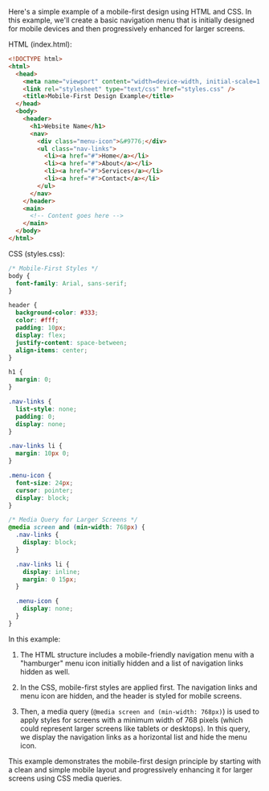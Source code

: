 Here's a simple example of a mobile-first design using HTML and CSS. In this example, we'll create a basic navigation menu that is initially designed for mobile devices and then progressively enhanced for larger screens.

HTML (index.html):

```html
<!DOCTYPE html>
<html>
  <head>
    <meta name="viewport" content="width=device-width, initial-scale=1.0" />
    <link rel="stylesheet" type="text/css" href="styles.css" />
    <title>Mobile-First Design Example</title>
  </head>
  <body>
    <header>
      <h1>Website Name</h1>
      <nav>
        <div class="menu-icon">&#9776;</div>
        <ul class="nav-links">
          <li><a href="#">Home</a></li>
          <li><a href="#">About</a></li>
          <li><a href="#">Services</a></li>
          <li><a href="#">Contact</a></li>
        </ul>
      </nav>
    </header>
    <main>
      <!-- Content goes here -->
    </main>
  </body>
</html>
```

CSS (styles.css):

```css
/* Mobile-First Styles */
body {
  font-family: Arial, sans-serif;
}

header {
  background-color: #333;
  color: #fff;
  padding: 10px;
  display: flex;
  justify-content: space-between;
  align-items: center;
}

h1 {
  margin: 0;
}

.nav-links {
  list-style: none;
  padding: 0;
  display: none;
}

.nav-links li {
  margin: 10px 0;
}

.menu-icon {
  font-size: 24px;
  cursor: pointer;
  display: block;
}

/* Media Query for Larger Screens */
@media screen and (min-width: 768px) {
  .nav-links {
    display: block;
  }

  .nav-links li {
    display: inline;
    margin: 0 15px;
  }

  .menu-icon {
    display: none;
  }
}
```

In this example:

1. The HTML structure includes a mobile-friendly navigation menu with a "hamburger" menu icon initially hidden and a list of navigation links hidden as well.

2. In the CSS, mobile-first styles are applied first. The navigation links and menu icon are hidden, and the header is styled for mobile screens.

3. Then, a media query (`@media screen and (min-width: 768px)`) is used to apply styles for screens with a minimum width of 768 pixels (which could represent larger screens like tablets or desktops). In this query, we display the navigation links as a horizontal list and hide the menu icon.

This example demonstrates the mobile-first design principle by starting with a clean and simple mobile layout and progressively enhancing it for larger screens using CSS media queries.
